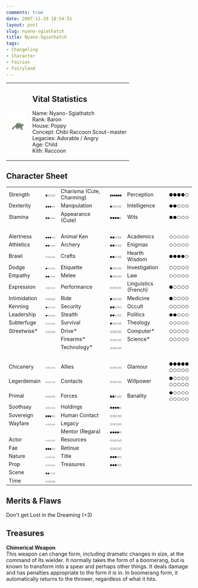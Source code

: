 ```yaml
---
comments: true
date: 2007-11-29 18:54:51
layout: post
slug: nyano-sgiathatch
title: Nyano-Sgiathatch
tags:
- Changeling
- Character
- Fairies
- Fairyland
---
```


<table border="0" cellspacing="20">
<tr>
<td valign="center" width="50">
<img src="/fiction/characters/avatars/nyano.png" />
</td>
<td valign="top">
<h2>Vital Statistics</h2>
<p>Name: Nyano-Sgiathatch<br />
Rank: Baron<br />
House: Poppy<br />
Concept: Chibi Raccoon Scout-master<br />
Legacies: Adorable / Angry<br />
Age: Child<br />
Kith: Raccoon
</p></td>
</tr>
</table>
<h2>Character Sheet</h2>
<table border="0" width="100%" cellspacing="2" cellpadding="4">
<tr>
<td>Strength</td>
<td><img src="/fiction/characters/dots/1.png" /></td>
<td>Charisma (Cute, Charming)</td>
<td><img src="/fiction/characters/dots/6.png" /></td>
<td>Perception</td>
<td><img src="/fiction/characters/dots/4.png" /></td>
</tr>
<tr>
<td>Dexterity</td>
<td><img src="/fiction/characters/dots/3.png" /></td>
<td>Manipulation</td>
<td><img src="/fiction/characters/dots/1.png" /></td>
<td>Intelligence</td>
<td><img src="/fiction/characters/dots/2.png" /></td>
</tr>
<tr>
<td>Stamina</td>
<td><img src="/fiction/characters/dots/2.png" /></td>
<td>Appearance (Cute)</td>
<td><img src="/fiction/characters/dots/4.png" /></td>
<td>Wits</td>
<td><img src="/fiction/characters/dots/2.png" /></td>
</tr>
<tr>
<td>&nbsp;</td>
</tr>
<tr>
<td>Alertness</td>
<td><img src="/fiction/characters/dots/3.png" /></td>
<td>Animal Ken</td>
<td><img src="/fiction/characters/dots/2.png" /></td>
<td>Academics</td>
<td><img src="/fiction/characters/dots/0.png" /></td>
</tr>
<tr>
<td>Athletics</td>
<td><img src="/fiction/characters/dots/2.png" /></td>
<td>Archery</td>
<td><img src="/fiction/characters/dots/2.png" /></td>
<td>Enigmas</td>
<td><img src="/fiction/characters/dots/0.png" /></td>
</tr>
<tr>
<td>Brawl</td>
<td><img src="/fiction/characters/dots/0.png" /></td>
<td>Crafts</td>
<td><img src="/fiction/characters/dots/2.png" /></td>
<td>Hearth Wisdom</td>
<td><img src="/fiction/characters/dots/4.png" /></td>
</tr>
<tr>
<td>Dodge</td>
<td><img src="/fiction/characters/dots/1.png" /></td>
<td>Etiquette</td>
<td><img src="/fiction/characters/dots/1.png" /></td>
<td>Investigation</td>
<td><img src="/fiction/characters/dots/0.png" /></td>
</tr>
<tr>
<td>Empathy</td>
<td><img src="/fiction/characters/dots/2.png" /></td>
<td>Melee</td>
<td><img src="/fiction/characters/dots/1.png" /></td>
<td>Law</td>
<td><img src="/fiction/characters/dots/0.png" /></td>
</tr>
<tr>
<td>Expression</td>
<td><img src="/fiction/characters/dots/0.png" /></td>
<td>Performance</td>
<td><img src="/fiction/characters/dots/0.png" /></td>
<td>Linguistics (French)</td>
<td><img src="/fiction/characters/dots/1.png" /></td>
</tr>
<tr>
<td>Intimidation</td>
<td><img src="/fiction/characters/dots/0.png" /></td>
<td>Ride</td>
<td><img src="/fiction/characters/dots/1.png" /></td>
<td>Medicine</td>
<td><img src="/fiction/characters/dots/1.png" /></td>
</tr>
<tr>
<td>Kenning</td>
<td><img src="/fiction/characters/dots/1.png" /></td>
<td>Security</td>
<td><img src="/fiction/characters/dots/2.png" /></td>
<td>Occult</td>
<td><img src="/fiction/characters/dots/0.png" /></td>
</tr>
<tr>
<td>Leadership</td>
<td><img src="/fiction/characters/dots/1.png" /></td>
<td>Stealth</td>
<td><img src="/fiction/characters/dots/2.png" /></td>
<td>Politics</td>
<td><img src="/fiction/characters/dots/2.png" /></td>
</tr>
<tr>
<td>Subterfuge</td>
<td><img src="/fiction/characters/dots/0.png" /></td>
<td>Survival</td>
<td><img src="/fiction/characters/dots/1.png" /></td>
<td>Theology</td>
<td><img src="/fiction/characters/dots/0.png" /></td>
</tr>
<tr>
<td>Streetwise*</td>
<td><img src="/fiction/characters/dots/0.png" /></td>
<td>Drive*</td>
<td><img src="/fiction/characters/dots/0.png" /></td>
<td>Computer*</td>
<td><img src="/fiction/characters/dots/0.png" /></td>
</tr>
<tr>
<td></td>
<td></td>
<td>Firearms*</td>
<td><img src="/fiction/characters/dots/0.png" /></td>
<td>Science*</td>
<td><img src="/fiction/characters/dots/0.png" /></td>
</tr>
<tr>
<td></td>
<td></td>
<td>Technology*</td>
<td><img src="/fiction/characters/dots/0.png" /></td>
<td></td>
<td></td>
</tr>
<tr>
<td>&nbsp;</td>
</tr>
<tr>
<td>Chicanery</td>
<td><img src="/fiction/characters/dots/0.png" /></td>
<td>Allies</td>
<td><img src="/fiction/characters/dots/0.png" /></td>
<td>Glamour</td>
<td><img src="/fiction/characters/dots/5.png" /><img src="/fiction/characters/dots/0.png" /></td>
</tr>
<tr>
<td>Legerdemain</td>
<td><img src="/fiction/characters/dots/0.png" /></td>
<td>Contacts</td>
<td><img src="/fiction/characters/dots/0.png" /></td>
<td>Willpower</td>
<td><img src="/fiction/characters/dots/1.png" /><img src="/fiction/characters/dots/0.png" /></td>
</tr>
<tr>
<td>Primal</td>
<td><img src="/fiction/characters/dots/0.png" /></td>
<td>Forces</td>
<td><img src="/fiction/characters/dots/2.png" /></td>
<td>Banality</td>
<td><img src="/fiction/characters/dots/1.png" /><img src="/fiction/characters/dots/0.png" /></td>
</tr>
<tr>
<td>Soothsay</td>
<td><img src="/fiction/characters/dots/0.png" /></td>
<td>Holdings</td>
<td><img src="/fiction/characters/dots/4.png" /></td>
<td></td>
<td></td>
</tr>
<tr>
<td>Sovereign</td>
<td><img src="/fiction/characters/dots/3.png" /></td>
<td>Human Contact</td>
<td><img src="/fiction/characters/dots/0.png" /></td>
<td></td>
<td></td>
</tr>
<tr>
<td>Wayfare</td>
<td><img src="/fiction/characters/dots/0.png" /></td>
<td>Legacy</td>
<td><img src="/fiction/characters/dots/0.png" /></td>
<td></td>
<td></td>
</tr>
<tr>
<td></td>
<td></td>
<td>Mentor (Regara)</td>
<td><img src="/fiction/characters/dots/4.png" /></td>
<td></td>
<td></td>
</tr>
<tr>
<td>Actor</td>
<td><img src="/fiction/characters/dots/0.png" /></td>
<td>Resources</td>
<td><img src="/fiction/characters/dots/0.png" /></td>
<td></td>
<td></td>
</tr>
<tr>
<td>Fae</td>
<td><img src="/fiction/characters/dots/3.png" /></td>
<td>Retinue</td>
<td><img src="/fiction/characters/dots/0.png" /></td>
<td></td>
<td></td>
</tr>
<tr>
<td>Nature</td>
<td><img src="/fiction/characters/dots/0.png" /></td>
<td>Title</td>
<td><img src="/fiction/characters/dots/3.png" /></td>
<td></td>
<td></td>
</tr>
<tr>
<td>Prop</td>
<td><img src="/fiction/characters/dots/0.png" /></td>
<td>Treasures</td>
<td><img src="/fiction/characters/dots/3.png" /></td>
<td></td>
<td></td>
</tr>
<tr>
<td>Scene</td>
<td><img src="/fiction/characters/dots/2.png" /></td>
<td></td>
<td></td>
<td></td>
<td></td>
</tr>
<tr>
<td>Time</td>
<td><img src="/fiction/characters/dots/0.png" /></td>
<td></td>
<td></td>
<td></td>
<td></td>
</tr>
</table>
<h2>Merits &amp; Flaws</h2>
<p>Don&#039;t get Lost in the Dreaming (+3)</p>
<h2>Treasures</h2>
<p><b>Chimerical Weapon</b><br />
This weapon can change form, including dramatic changes in size, at the command of its wielder.  It normally takes the form of a boomerang, but is known to transform into a spear and perhaps other things.  It deals damage and has penalties appropriate to the form it is in.  In boomerang form, it automatically returns to the thrower, regardless of what it hits.</p>

